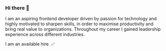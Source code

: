 ### Hi there 👋

I am an aspiring frontend developer driven by passion for technology and highly motivated to sharpen skills, in order to maximise productivity and bring real value to organizations. Throughout my career I gained leadership experience across different industries.

I am an available hire. :white_check_mark:
